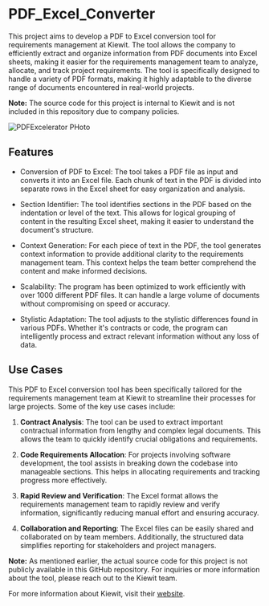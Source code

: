 # PDF_Excel_Converter

This project aims to develop a PDF to Excel conversion tool for requirements management at Kiewit. The tool allows the company to efficiently extract and organize information from PDF documents into Excel sheets, making it easier for the requirements management team to analyze, allocate, and track project requirements. The tool is specifically designed to handle a variety of PDF formats, making it highly adaptable to the diverse range of documents encountered in real-world projects.

**Note:** The source code for this project is internal to Kiewit and is not included in this repository due to company policies.

![PDFExcelerator PHoto](https://github.com/benjakson/PDF_Excel_Converter/assets/124751174/4b3ca05d-b2c5-4e10-8711-0be5e4312a26)

## Features

- Conversion of PDF to Excel: The tool takes a PDF file as input and converts it into an Excel file. Each chunk of text in the PDF is divided into separate rows in the Excel sheet for easy organization and analysis.

- Section Identifier: The tool identifies sections in the PDF based on the indentation or level of the text. This allows for logical grouping of content in the resulting Excel sheet, making it easier to understand the document's structure.

- Context Generation: For each piece of text in the PDF, the tool generates context information to provide additional clarity to the requirements management team. This context helps the team better comprehend the content and make informed decisions.

- Scalability: The program has been optimized to work efficiently with over 1000 different PDF files. It can handle a large volume of documents without compromising on speed or accuracy.

- Stylistic Adaptation: The tool adjusts to the stylistic differences found in various PDFs. Whether it's contracts or code, the program can intelligently process and extract relevant information without any loss of data.

## Use Cases

This PDF to Excel conversion tool has been specifically tailored for the requirements management team at Kiewit to streamline their processes for large projects. Some of the key use cases include:

1. **Contract Analysis**: The tool can be used to extract important contractual information from lengthy and complex legal documents. This allows the team to quickly identify crucial obligations and requirements.

2. **Code Requirements Allocation**: For projects involving software development, the tool assists in breaking down the codebase into manageable sections. This helps in allocating requirements and tracking progress more effectively.

3. **Rapid Review and Verification**: The Excel format allows the requirements management team to rapidly review and verify information, significantly reducing manual effort and ensuring accuracy.

4. **Collaboration and Reporting**: The Excel files can be easily shared and collaborated on by team members. Additionally, the structured data simplifies reporting for stakeholders and project managers.

**Note:** As mentioned earlier, the actual source code for this project is not publicly available in this GitHub repository. For inquiries or more information about the tool, please reach out to the Kiewit team.

For more information about Kiewit, visit their [website](https://www.kiewit.com/).


